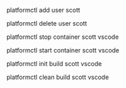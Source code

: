 platformctl add    user scott

platformctl delete user scott


platformctl stop container scott vscode

platformctl start container scott vscode


platformctl init build scott vscode

platformctl clean build scott vscode


